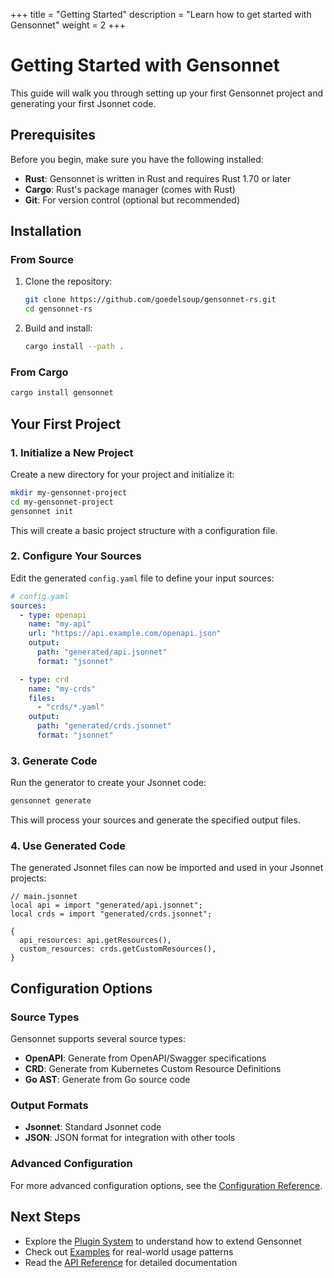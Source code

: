 +++
title = "Getting Started"
description = "Learn how to get started with Gensonnet"
weight = 2
+++

# Getting Started with Gensonnet

This guide will walk you through setting up your first Gensonnet project and generating your first Jsonnet code.

## Prerequisites

Before you begin, make sure you have the following installed:

- **Rust**: Gensonnet is written in Rust and requires Rust 1.70 or later
- **Cargo**: Rust's package manager (comes with Rust)
- **Git**: For version control (optional but recommended)

## Installation

### From Source

1. Clone the repository:
   ```bash
   git clone https://github.com/goedelsoup/gensonnet-rs.git
   cd gensonnet-rs
   ```

2. Build and install:
   ```bash
   cargo install --path .
   ```

### From Cargo

```bash
cargo install gensonnet
```

## Your First Project

### 1. Initialize a New Project

Create a new directory for your project and initialize it:

```bash
mkdir my-gensonnet-project
cd my-gensonnet-project
gensonnet init
```

This will create a basic project structure with a configuration file.

### 2. Configure Your Sources

Edit the generated `config.yaml` file to define your input sources:

```yaml
# config.yaml
sources:
  - type: openapi
    name: "my-api"
    url: "https://api.example.com/openapi.json"
    output:
      path: "generated/api.jsonnet"
      format: "jsonnet"

  - type: crd
    name: "my-crds"
    files:
      - "crds/*.yaml"
    output:
      path: "generated/crds.jsonnet"
      format: "jsonnet"
```

### 3. Generate Code

Run the generator to create your Jsonnet code:

```bash
gensonnet generate
```

This will process your sources and generate the specified output files.

### 4. Use Generated Code

The generated Jsonnet files can now be imported and used in your Jsonnet projects:

```jsonnet
// main.jsonnet
local api = import "generated/api.jsonnet";
local crds = import "generated/crds.jsonnet";

{
  api_resources: api.getResources(),
  custom_resources: crds.getCustomResources(),
}
```

## Configuration Options

### Source Types

Gensonnet supports several source types:

- **OpenAPI**: Generate from OpenAPI/Swagger specifications
- **CRD**: Generate from Kubernetes Custom Resource Definitions
- **Go AST**: Generate from Go source code

### Output Formats

- **Jsonnet**: Standard Jsonnet code
- **JSON**: JSON format for integration with other tools

### Advanced Configuration

For more advanced configuration options, see the [Configuration Reference](/api/configuration/).

## Next Steps

- Explore the [Plugin System](/plugins/) to understand how to extend Gensonnet
- Check out [Examples](/examples/) for real-world usage patterns
- Read the [API Reference](/api/) for detailed documentation

